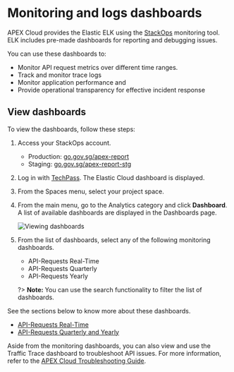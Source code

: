 # Monitoring and logs dashboards

APEX Cloud provides the Elastic ELK using the [StackOps](https://docs.developer.tech.gov.sg/sections/stackops-overview/) monitoring tool. ELK includes pre-made dashboards for reporting and debugging issues.

You can use these dashboards to:

- Monitor API request metrics over different time ranges.
- Track and monitor trace logs
- Monitor application performance and
- Provide operational transparency for effective incident response

## View dashboards

To view the dashboards, follow these steps:

1. Access your StackOps account.

   - Production: [go.gov.sg/apex-report](https://go.gov.sg/apex-report)
   - Staging: [go.gov.sg/apex-report-stg](https://go.gov.sg/apex-report-stg)

2. Log in with [TechPass](sections/onboarding/techpass). The Elastic Cloud dashboard is displayed.

3. From the Spaces menu, select your project space.

4. From the main menu, go to the Analytics category and click **Dashboard**. A list of available dashboards are displayed in the Dashboards page.

   ![Viewing dashboards](./_assets/dashboards_intro.gif)

5. From the list of dashboards, select any of the following monitoring dashboards.

   - API-Requests Real-Time
   - API-Requests Quarterly
   - API-Requests Yearly

   ?> **Note:** You can use the search functionality to filter the list of dashboards.

See the sections below to know more about these dashboards.

- [API-Requests Real-Time](sections/monitoring/real-time)
- [API-Requests Quarterly and Yearly](sections/monitoring/quarterly-and-yearly)

Aside from the monitoring dashboards, you can also view and use the Traffic Trace dashboard to troubleshoot API issues. For more information, refer to the [APEX Cloud Troubleshooting Guide](sections/troubleshooting/introduction).

